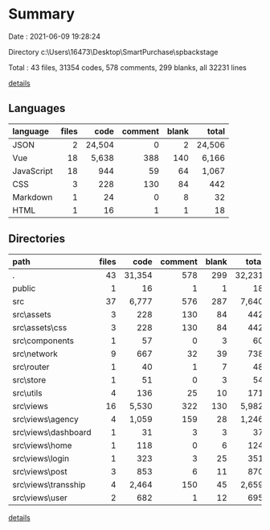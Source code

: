 # Summary

Date : 2021-06-09 19:28:24

Directory c:\Users\16473\Desktop\SmartPurchase\spbackstage

Total : 43 files,  31354 codes, 578 comments, 299 blanks, all 32231 lines

[details](details.md)

## Languages
| language | files | code | comment | blank | total |
| :--- | ---: | ---: | ---: | ---: | ---: |
| JSON | 2 | 24,504 | 0 | 2 | 24,506 |
| Vue | 18 | 5,638 | 388 | 140 | 6,166 |
| JavaScript | 18 | 944 | 59 | 64 | 1,067 |
| CSS | 3 | 228 | 130 | 84 | 442 |
| Markdown | 1 | 24 | 0 | 8 | 32 |
| HTML | 1 | 16 | 1 | 1 | 18 |

## Directories
| path | files | code | comment | blank | total |
| :--- | ---: | ---: | ---: | ---: | ---: |
| . | 43 | 31,354 | 578 | 299 | 32,231 |
| public | 1 | 16 | 1 | 1 | 18 |
| src | 37 | 6,777 | 576 | 287 | 7,640 |
| src\assets | 3 | 228 | 130 | 84 | 442 |
| src\assets\css | 3 | 228 | 130 | 84 | 442 |
| src\components | 1 | 57 | 0 | 3 | 60 |
| src\network | 9 | 667 | 32 | 39 | 738 |
| src\router | 1 | 40 | 1 | 7 | 48 |
| src\store | 1 | 51 | 0 | 3 | 54 |
| src\utils | 4 | 136 | 25 | 10 | 171 |
| src\views | 16 | 5,530 | 322 | 130 | 5,982 |
| src\views\agency | 4 | 1,059 | 159 | 28 | 1,246 |
| src\views\dashboard | 1 | 31 | 3 | 3 | 37 |
| src\views\home | 1 | 118 | 0 | 6 | 124 |
| src\views\login | 1 | 323 | 3 | 25 | 351 |
| src\views\post | 3 | 853 | 6 | 11 | 870 |
| src\views\transship | 4 | 2,464 | 150 | 45 | 2,659 |
| src\views\user | 2 | 682 | 1 | 12 | 695 |

[details](details.md)